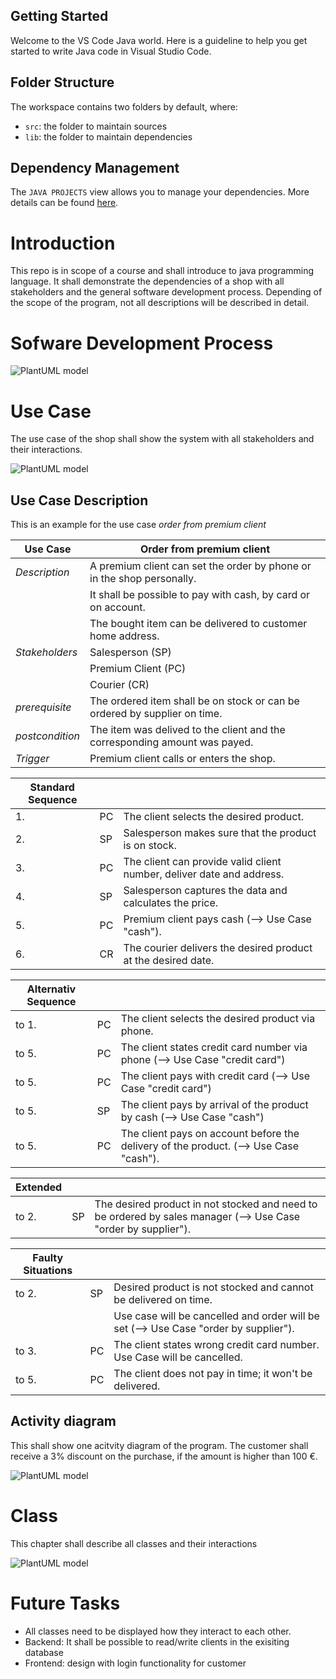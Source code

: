 ## Getting Started

Welcome to the VS Code Java world. Here is a guideline to help you get started to write Java code in Visual Studio Code.

## Folder Structure

The workspace contains two folders by default, where:

- `src`: the folder to maintain sources
- `lib`: the folder to maintain dependencies

## Dependency Management

The `JAVA PROJECTS` view allows you to manage your dependencies. More details can be found [here](https://github.com/microsoft/vscode-java-dependency#manage-dependencies).

# Introduction

This repo is in scope of a course and shall introduce to java programming language.
It shall demonstrate the dependencies of a shop with all stakeholders and the general software development process.
Depending of the scope of the program, not all descriptions will be described in detail.

# Sofware Development Process

<!---
This plantuml has been used:

```plantuml
@startuml
interface interface
(Problem) -down-> (Specification): analyse
(Specification) -down-> (Requirements Specification): identification of requirements
(Requirements Specification) -down-> (Design): design
(Design) -> (Design): refine
(Design) -down-> (Sourcecode): coding
(Sourcecode) -down-> (Executable Program): compile
(Executable Program) -right-> (Output): execute
(Executable Program) -left-> (Test Result): testing
(Test Result) -up-> interface: bug fix
interface -> (Specification)
interface -> (Requirements Specification)
interface -> (Design)
interface -> (Sourcecode)
@enduml
```
-->



![PlantUML model](http://www.plantuml.com/plantuml/svg/VP5DKkim48JtEiKiauKlaCMhB1vhgC055Bbbfae_HXeLuVR8hi8I1hBokFjhM-evPz59YdUAWo1PRK3Rf0vFALuT_966CRw7uHyTdcSOjcoqS0p74-cWtKU6sXajSC5RuGIF89dsQHwhl0aKBQKEL_V2xG__aNbQlZQkW_eIw9kPO3cWcUr6iIG34qTKgZuuJAeN6_bmWocYQoDKYvcIzcl2p-oWVdDfI3ozof9zB38NgJnMx2_UmQxu2xBG1Rcu9IFrRJrMBzDGvefksphHjKna-TQjykV6TkQTWXlPYjohVK_gZ30Mxpu1 "Software Development Process")

# Use Case

The use case of the shop shall show the system with all stakeholders and their interactions.

<!---
This plantuml has been used:

```plantuml
@startuml
skinparam packageStyle rectangle
actor salesperson
actor sales_manager
actor supplier
actor client
actor premium_client
rectangle Shop {
    sales_manager -right- (order by supplier)
    (order by supplier) -right- supplier
    salesperson -right- (order from premium client)
    (order from premium client) -right- premium_client
    salesperson -right- (payment)
    (payment) -right- client
    (order by supplier) .down.> (order from premium client): extends
    (order from premium client) .down.> (payment): includs
    sales_manager -down-|> salesperson
    premium_client -down-|> client
    (cash) -up-|> (payment)
    (credit card) -up-|> (payment)
    (on account) -up-|> (payment)
}
@enduml
```
-->

![PlantUML model](http://www.plantuml.com/plantuml/svg/XL51RiCm3Bld5JfkX_O1FHJzGnzGQBQN6BLbGvQn1Tl-FWT8X3P8jbj8KHGPNueWIusXAtTF6HaZP3HtxDrLnk20dH6aFhWEZII6Wi6LxBWaUcHk4QdjyCBLd8DNQDetoGmok-XhlCsa7e3ha39yTG3mx0a7zlqW1tX9R1jy6zN_TL9lyRgpCBEjXb-RldEAIxGvhvhlpTLZLMdtLCOngh4YdUlwTgMZJHzqFF-Lw0JkKnpPybzqDTCK9_1aGhLbwm4cyU7x_DXgagsAg-wfYS4oj8urjy7w5nXsrWiOPBidIGHeJAea6ugVxjBQrXX-0G00 "Use Case")

## Use Case Description

This is an example for the use case *order from premium client*

| Use Case        | Order from premium client                                                   |
|-----------------|-----------------------------------------------------------------------------|
| *Description*   | A premium client can set the order by phone or in the shop personally.      |
|                 | It shall be possible to pay with cash, by card or on account.               |
|                 | The bought item can be delivered to customer home address.                   |
|*Stakeholders*   | Salesperson                                         (SP)                    |
|                 | Premium Client                                      (PC)                    |
|                 | Courier                                             (CR)                    |
| *prerequisite*  | The ordered item shall be on stock or can be ordered by supplier on time.   |
| *postcondition* | The item was delived to the client and the corresponding amount was payed.  |
| *Trigger*       | Premium client calls or enters the shop.                                    |

| Standard Sequence |    |                                                                      |
|-------------------|----|----------------------------------------------------------------------|
| 1.                | PC | The client selects the desired product.                              |
| 2.                | SP | Salesperson makes sure that the product is on stock.                 |
| 3.                | PC | The client can provide valid client number, deliver date and address. |
| 4.                | SP | Salesperson captures the data and calculates the price.              |
| 5.                | PC | Premium client pays cash (--> Use Case "cash").                      |
| 6.                | CR | The courier delivers the desired product at the desired date.        |
          
| Alternativ Sequence |    |                                                                                       |
|---------------------|----|---------------------------------------------------------------------------------------|
| to 1.               | PC | The client selects the desired product via phone.                                     |
| to 5.               | PC | The client states credit card number via phone (--> Use Case "credit card")           |
| to 5.               | PC | The client pays with credit card (--> Use Case "credit card")                         |
| to 5.               | SP | The client pays by arrival of the product by cash (--> Use Case "cash")               |
| to 5.               | PC | The client pays on account before the delivery of the product. (--> Use Case "cash"). |

| Extended          |    |                                                                      |
|-------------------|----|----------------------------------------------------------------------|
| to 2.             | SP | The desired product in not stocked and need to be ordered by sales manager (--> Use Case "order by supplier"). |

| Faulty Situations   |    |                                                                                       |
|---------------------|----|---------------------------------------------------------------------------------------|
| to 2.               | SP | Desired product is not stocked and cannot be delivered on time.                       |
|                     |    | Use case will be cancelled and order will be set (--> Use Case "order by supplier").  |
| to 3.               | PC | The client states wrong credit card number. Use Case will be cancelled.               |
| to 5.               | PC | The client does not pay in time; it won't be delivered.                               |


## Activity diagram

This shall show one acitvity diagram of the program. The customer shall receive a 3% discount on the purchase, if  the amount is higher than 100 €.

<!---
This plantuml has been used:

```plantuml
@startuml
rectangle Pricecalculation {
    !pragma useVerticalIf on 
    start
    if(price > 100€) then (yes)
     :price = price * 0.97;
    else (no)
    endif
     : final price = price * 1.19;
    stop
}
@enduml
```
-->

![PlantUML model](http://www.plantuml.com/plantuml/svg/NO-n3e8m48RtFiNl1Wu49eD4m-hcv7wfLsnI2cdBO8oBp-DJ-IJMbiaklUJ_lZztlG_amZ8QuLW6ieDXd9sMBCd8nL3GayL38BxDx6WO2Old2xkW8t5IY75AKq-Qj2hcNmEEQEhwytgN23UsAExioqHWdu43yhz5NRMxBcLiFAEmKoRPNhLQ7IXjoU1VRQgcxTOLfbayHH-bUD0N)


# Class

This chapter shall describe all classes and their interactions

<!---
This plantuml has been used:

```plantuml
@startuml
class Bill {
    + double amount
    + double discount
    + double tax
    + Client billReceiver
    + <<create>> Bill()
    + void setDiscount(final double newDiscount)
    + void addInvoice(int quantity, double singlePrice)
    + void setInvoice(final Client receiver)
    + void setTax(final double newTax)
    + void getBillInformation()
    + double getDiscount()
    + double getTax()
    + double getAmount()
    + double calcNetPrice()
    + double totalAmount()
    + Client getBillReceiver()
}

class Client {
    + String name
    + String address
    + <<create>> Client(String name, String address)
    + void setName(String newName)
    + void setAddress(String newAddress)
    + String getName()
    + String getAddress()
}

Bill "*" x--* "1" Client : billReceiver
@enduml
```
-->

![PlantUML model](http://www.plantuml.com/plantuml/svg/RLBDRi8m3Bxp555F7OF3hXD2iEt21KtRNi0afegKE5hY0jEqTry0PwBfUcg_7zjVxLLYYDnxDz4EKb9FrZdrFL7vkLScz3k72dpeYOUOiKcFKOQJ0C_E8h7QvN9lgD4UC0gpMEY8mBXSNfgrTu8VWZKg8Rz8vNPl2LofJ7WinC00ncmelsbiBR7wx87OyjUi-9Abpk5hp8AwaVYaZmmSPTXQ_06dqK0P6yWwv7EY3Ur3zC0sK0bNJDrDl9gwzXYZQ_-VN8FJM-HBi9hZmE0gcyIJ4SjAClqpaSsBekp-dQEbJX5u729WJCIKHjkK0ksDSLPvwf-wpPe_FHxFdxLaVNNUg0GfGY4wgJQ6HN-DUZdlPjgeqtm-LSr3Ks8_3azrXMHwxtu1)

# Future Tasks

- All classes need to be displayed how they interact to each other.
- Backend: It shall be possible to read/write clients in the exisiting database
- Frontend: design with login functionality for customer